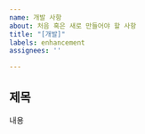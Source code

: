 ```yaml
---
name: 개발 사항
about: 처음 혹은 새로 만들어야 할 사항
title: "[개발]"
labels: enhancement
assignees: ''

---
```


## 제목

내용
